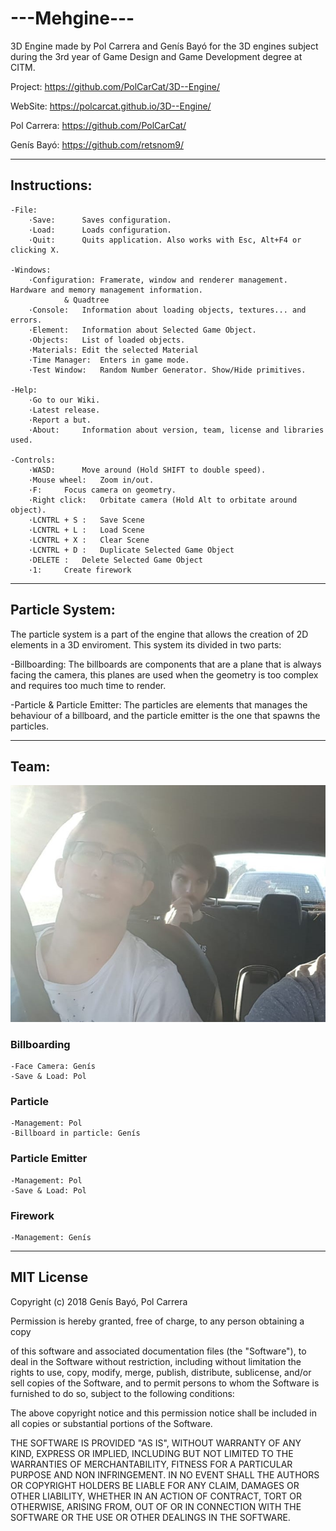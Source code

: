 ﻿# ---Mehgine---

3D Engine made by Pol Carrera and Genís Bayó
 for the 3D engines subject during the 3rd year of Game Design and Game Development degree at CITM.

Project: https://github.com/PolCarCat/3D--Engine/

WebSite: https://polcarcat.github.io/3D--Engine/

Pol Carrera: https://github.com/PolCarCat/

Genís Bayó: https://github.com/retsnom9/

----------------------------
## Instructions:

	-File:
		·Save:		Saves configuration.
		·Load:		Loads configuration.
		·Quit:		Quits application. Also works with Esc, Alt+F4 or clicking X.

	-Windows:
		·Configuration:	Framerate, window and renderer management. Hardware and memory management information.
				& Quadtree
		·Console:	Information about loading objects, textures... and errors.
		·Element:	Information about Selected Game Object.
		·Objects:	List of loaded objects.
		·Materials:	Edit the selected Material
		·Time Manager:	Enters in game mode.
		·Test Window:	Random Number Generator. Show/Hide primitives.

	-Help:
		·Go to our Wiki.
		·Latest release.
		·Report a but.
		·About:		Information about version, team, license and libraries used.

	-Controls:
		·WASD:		Move around (Hold SHIFT to double speed).
		·Mouse wheel:	Zoom in/out.
		·F:		Focus camera on geometry.
		·Right click:	Orbitate camera (Hold Alt to orbitate around object).
		·LCNTRL + S : 	Save Scene
		·LCNTRL + L :	Load Scene
		·LCNTRL + X :	Clear Scene
		·LCNTRL + D :	Duplicate Selected Game Object
		·DELETE	:	Delete Selected Game Object
		·1:		Create firework

----------------------------
## Particle System:
The particle system is a part of the engine that allows the creation of 2D elements in a 3D enviroment. This system its divided in two parts:

-Billboarding:
The billboards are components that are a plane that is always facing the camera, this planes are used when the geometry is too complex and requires too much time to render.

-Particle & Particle Emitter: The particles are elements that manages the behaviour of a billboard, and the particle emitter is the one that spawns the particles.

----------------------------
## Team:
![alt text](https://github.com/PolCarCat/3D--Engine/blob/d0d0efd659dba1474639bd1039323a4be60f5354/Game/Webpage/Teamfoto.jpeg)

### Billboarding
	-Face Camera: Genís 
	-Save & Load: Pol
### Particle
	-Management: Pol
	-Billboard in particle: Genís
### Particle Emitter
	-Management: Pol
	-Save & Load: Pol
### Firework
	-Management: Genís

----------------------------
## MIT License

Copyright (c) 2018 Genís Bayó, Pol Carrera

Permission is hereby granted, free of charge, to any person obtaining a copy

of this software and associated documentation files (the "Software"), to deal 
in the Software without restriction, including without
limitation the rights
to use, copy, modify, merge, publish, distribute, sublicense, and/or sell
copies of the Software, and to permit
persons to whom the Software is
furnished to do so, subject to the following conditions:

The above copyright notice and this permission
notice shall be included in all
copies or substantial portions of the Software.

THE SOFTWARE IS PROVIDED "AS IS", WITHOUT WARRANTY OF
ANY KIND, EXPRESS OR
IMPLIED, INCLUDING BUT NOT LIMITED TO THE WARRANTIES OF MERCHANTABILITY,
FITNESS FOR A PARTICULAR PURPOSE AND NON
INFRINGEMENT. IN NO EVENT SHALL THE
AUTHORS OR COPYRIGHT HOLDERS BE LIABLE FOR ANY CLAIM, DAMAGES OR OTHER
LIABILITY, WHETHER IN AN ACTION
OF CONTRACT, TORT OR OTHERWISE, ARISING FROM,
OUT OF OR IN CONNECTION WITH THE SOFTWARE OR THE USE OR OTHER DEALINGS IN THE
SOFTWARE.
